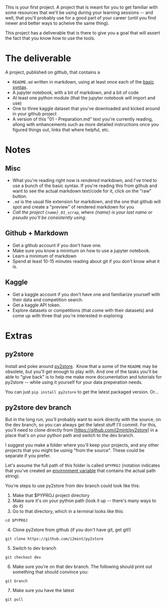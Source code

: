
This is your first project. A project that is meant for you to get familiar with some resources that we'll be using during
your learning sessions -- and well, that you'll probably use for a good part of your career (until you find newer and better 
ways to acheive the same thing).

This project has a deliverable that is there to give you a goal that will assert the fact that you know how to use the tools.

# The deliverable

A project, published on github, that contains a 
- `README.md` written in markdown, using at least once each of the 
[basic syntax](https://www.markdownguide.org/cheat-sheet/#basic-syntax). 
- A jupyter notebook, with a bit of markdown, and a bit of code
- At least one python module (that the jupyter notebook will import and use)
- One to three kaggle dataset that you've downloaded and kicked around in your github project
- A version of this "01 - Preparation.md" text you're currently reading, allong with enhancements 
such as more detailed instructions once you figured things out, links that where helpful, etc.

# Notes

## Misc
- What you're reading right now is *rendered* markdown, and I've tried to use a bunch of the basic syntax. 
If you're reading this from github and want to see the actual markdown text/code for it, click on the "raw" button.
- `.md` is the usual file extension for markdown, and the one that github will spot and create a "preview" 
of rendered markdown for you
- _Call the project `{name}_01_scrap`, where {name} is your last name or pseudo you'll be consistently using._

## Github + Markdown
- Get a github account if you don't have one.
- Make sure you know a minimum on how to use a jupyter notebook. 
- Learn a minimum of markdown
- Spend at least 10-15 minutes reading about git if you don't know what it is.

## Kaggle
- Get a kaggle account if you don't have one and familiarize yourself with their data and competition search.
- Get a kaggle API token.
- Explore datasets or competitions (that come with their datasets) and come up with three that you're interested in exploring

# Extras

## py2store
Install and poke around [py2store](https://github.com/i2mint/py2store/blob/master/README.md). 
Know that a some of the `README` may be obsolete, but you'll get enough to play with. 
And one of the tasks you'll be able to "give back" is to help me make more documentation and tutorials for py2store -- 
while using it yourself for your data preperation needs. 

You can just `pip install py2store` to get the latest packaged version. Or...

## py2store dev branch
But in the long run, you'll probably want to work directly with the source, on the dev branch, 
so you can always get the latest stuff I'll commit. For this, you'll need to clone directly 
from [https://github.com/i2mint/py2store] in a place that's on your python path and switch to the dev branch. 

I suggest you make a folder where you'll keep your projects, and any other projects that you might be usinig "from the source". 
These could be separate if you prefer. 

Let's assume the full path of this folder is called `$PYPROJ` 
(notation indicates that you've created an 
[environment variable](https://medium.com/chingu/an-introduction-to-environment-variables-and-how-to-use-them-f602f66d15fa)
that contains the actual path string). 

You're steps to use py2store from dev branch could look like this:
1. Make that $PYPROJ project directory
2. Make sure it's on your python path (look it up -- there's many ways to do it)
3. Go to that directory, which in a terminal looks like this:
```
cd $PYPROJ
```
4. Clone py2store from github (if you don't have git, get git!)
```
git clone https://github.com/i2mint/py2store
```
5. Switch to dev branch
```
git checkout dev
```
6. Make sure you're on that dev branch. The following should print out something that should convince you:
```
git branch
```
7. Make sure you have the latest
```
git pull
```
